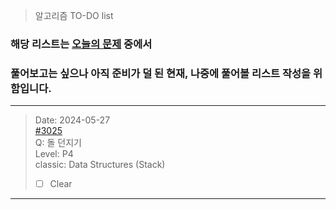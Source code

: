 > 알고리즘 TO-DO list

### 해당 리스트는 [오늘의 문제](https://github.com/tony9402/baekjoon/blob/main/picked.md) 중에서
### 풀어보고는 싶으나 아직 준비가 덜 된 현재, 나중에 풀어볼 리스트 작성을 위함입니다.

---

> Date:     2024-05-27  
> [#3025](https://www.acmicpc.net/problem/3025)   
> Q:        돌 던지기  
> Level:    P4  
> classic:  Data Structures (Stack)
> - [ ] Clear

---
